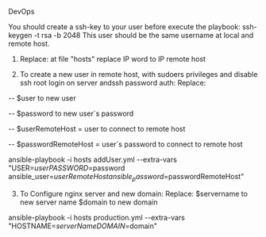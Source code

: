 DevOps 

You should create a ssh-key to your user before execute the playbook: 
ssh-keygen -t rsa -b 2048
This user should be the same username at local and remote host.

1. Replace: at file "hosts" replace IP word to IP remote host

2. To create a new user in remote host, with sudoers privileges and disable ssh root login on server andssh password auth:
Replace:

-- $user to new user

-- $password to new user´s password

-- $userRemoteHost = user to connect to remote host

-- $passwordRemoteHost = user´s password to connect to remote host

ansible-playbook -i hosts addUser.yml --extra-vars "USER=$user PASSWORD=$password ansible_user=$userRemoteHost ansible_password=$passwordRemoteHost"

3. To Configure nginx server and new domain:
Replace:
$servername to new server name
$domain to new domain

ansible-playbook -i hosts production.yml --extra-vars "HOSTNAME=$serverName DOMAIN=$domain"
